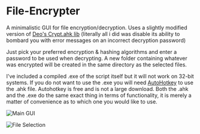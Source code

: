 # File-Encrypter

A minimalistic GUI for file encryption/decryption.
Uses a slightly modified version of [Deo's Crypt.ahk lib](https://autohotkey.com/board/topic/67155-ahk-l-crypt-ahk-cryptography-class-encryption-hashing/) (literally all i did was disable its ability to bombard you with error messages on an incorrect decryption password)

Just pick your preferred encryption & hashing algorithms and enter a password to be used when decrypting. A new folder containing whatever was encrypted will be created in the same directory as the selected files.

I've included a compiled .exe of the script itself but it will not work on 32-bit systems. If you do not want to use the .exe you will need [AutoHotkey](https://www.autohotkey.com/) to use the .ahk file. Autohotkey is free and is not a large download. Both the .ahk and the .exe do the same exact thing in terms of functionality, it is merely a matter of convenience as to which one you would like to use.

![Main GUI](https://i.imgur.com/0Sl9FUX.png)

![File Selection](https://i.imgur.com/lll91gU.png)
